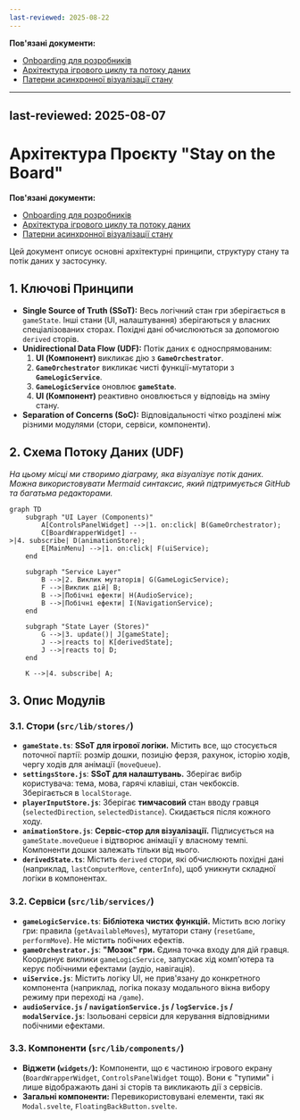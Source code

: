 ```yaml
---
last-reviewed: 2025-08-22
---
```


**Пов'язані документи:**
- [Onboarding для розробників](ONBOARDING.md)
- [Архітектура ігрового циклу та потоку даних](architecture/game-logic-and-data-flow.md)
- [Патерни асинхронної візуалізації стану](architecture/patterns-asynchronous-state-visualization.md)
---
last-reviewed: 2025-08-07
---

# Архітектура Проєкту "Stay on the Board"

**Пов'язані документи:**
- [Onboarding для розробників](ONBOARDING.md)
- [Архітектура ігрового циклу та потоку даних](architecture/GAME_LOGIC_AND_DATA_FLOW.md)
- [Патерни асинхронної візуалізації стану](architecture/PATTERNS-asynchronous-state-visualization.md)

Цей документ описує основні архітектурні принципи, структуру стану та потік даних у застосунку.

## 1. Ключові Принципи

- **Single Source of Truth (SSoT):** Весь логічний стан гри зберігається в `gameState`. Інші стани (UI, налаштування) зберігаються у власних спеціалізованих сторах. Похідні дані обчислюються за допомогою `derived` сторів.
- **Unidirectional Data Flow (UDF):** Потік даних є односпрямованим:
  1.  **UI (Компонент)** викликає дію з **`GameOrchestrator`**.
  2.  **`GameOrchestrator`** викликає чисті функції-мутатори з **`GameLogicService`**.
  3.  **`GameLogicService`** оновлює **`gameState`**.
  4.  **UI (Компонент)** реактивно оновлюється у відповідь на зміну стану.
- **Separation of Concerns (SoC):** Відповідальності чітко розділені між різними модулями (стори, сервіси, компоненти).

## 2. Схема Потоку Даних (UDF)

*На цьому місці ми створимо діаграму, яка візуалізує потік даних. Можна використовувати Mermaid синтаксис, який підтримується GitHub та багатьма редакторами.*

```mermaid
graph TD
    subgraph "UI Layer (Components)"
        A[ControlsPanelWidget] -->|1. on:click| B(GameOrchestrator);
        C[BoardWrapperWidget] --
>|4. subscribe| D(animationStore);
        E[MainMenu] -->|1. on:click| F(uiService);
    end

    subgraph "Service Layer"
        B -->|2. Виклик мутаторів| G(GameLogicService);
        F -->|Виклик дій| B;
        B -->|Побічні ефекти| H(AudioService);
        B -->|Побічні ефекти| I(NavigationService);
    end

    subgraph "State Layer (Stores)"
        G -->|3. update()| J[gameState];
        J -->|reacts to| K[derivedState];
        J -->|reacts to| D;
    end

    K -->|4. subscribe| A;
```

## 3. Опис Модулів

### 3.1. Стори (`src/lib/stores/`)

- **`gameState.ts`**: **SSoT для ігрової логіки.** Містить все, що стосується поточної партії: розмір дошки, позицію ферзя, рахунок, історію ходів, чергу ходів для анімації (`moveQueue`).
- **`settingsStore.js`**: **SSoT для налаштувань.** Зберігає вибір користувача: тема, мова, гарячі клавіші, стан чекбоксів. Зберігається в `localStorage`.
- **`playerInputStore.js`**: Зберігає **тимчасовий** стан вводу гравця (`selectedDirection`, `selectedDistance`). Скидається після кожного ходу.
- **`animationStore.js`**: **Сервіс-стор для візуалізації.** Підписується на `gameState.moveQueue` і відтворює анімації у власному темпі. Компоненти дошки залежать тільки від нього.
- **`derivedState.ts`**: Містить `derived` стори, які обчислюють похідні дані (наприклад, `lastComputerMove`, `centerInfo`), щоб уникнути складної логіки в компонентах.

### 3.2. Сервіси (`src/lib/services/`)

- **`gameLogicService.ts`**: **Бібліотека чистих функцій.** Містить всю логіку гри: правила (`getAvailableMoves`), мутатори стану (`resetGame`, `performMove`). Не містить побічних ефектів.
- **`gameOrchestrator.js`**: **"Мозок" гри.** Єдина точка входу для дій гравця. Координує виклики `gameLogicService`, запускає хід комп'ютера та керує побічними ефектами (аудіо, навігація).
- **`uiService.js`**: Містить логіку UI, не прив'язану до конкретного компонента (наприклад, логіка показу модального вікна вибору режиму при переході на `/game`).
- **`audioService.js` / `navigationService.js` / `logService.js` / `modalService.js`**: Ізольовані сервіси для керування відповідними побічними ефектами.

### 3.3. Компоненти (`src/lib/components/`)

- **Віджети (`widgets/`):** Компоненти, що є частиною ігрового екрану (`BoardWrapperWidget`, `ControlsPanelWidget` тощо). Вони є "тупими" і лише відображають дані зі сторів та викликають дії з сервісів.
- **Загальні компоненти:** Перевикористовувані елементи, такі як `Modal.svelte`, `FloatingBackButton.svelte`. 